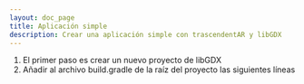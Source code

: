 ```yaml
---
layout: doc_page
title: Aplicación simple
description: Crear una aplicación simple con trascendentAR y libGDX
---
```


1. El primer paso es crear un nuevo proyecto de libGDX
2. Añadir al archivo build.gradle de la raíz del proyecto las siguientes líneas